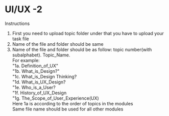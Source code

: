 # UI/UX -2

Instructions
1. First you need to upload topic folder under that you have to upload your task file
2. Name of the file and folder should be same
3. Name of the file and folder should be as follow: topic number(with subalphabet). Topic_Name.\
For example:\
"1a. Definition_of_UX"\
                 "1b. What_is_Design?"\
                 "1c. What_is_Design Thinking?\
                 "1d. What_is_UX_Design?\
                 "1e. Who_is_a_User?\
                 "1f. History_of_UX_Design\
                 "1g. The_Scope_of_User_Experience(UX)\
Here 1a is according to the order of topics in the modules\
Same file name should be used for all other modules

